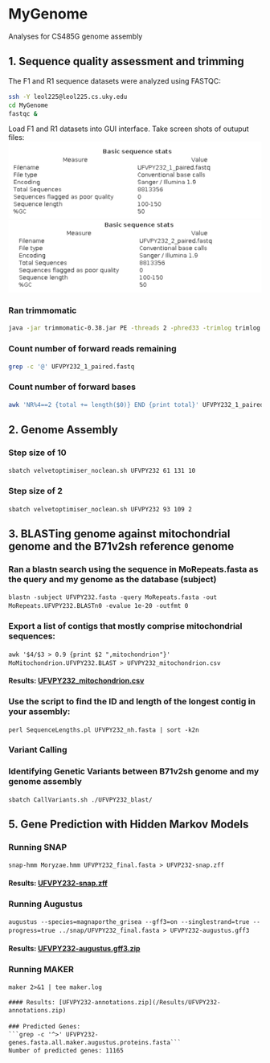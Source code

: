 # MyGenome
Analyses for CS485G genome assembly

## 1. Sequence quality assessment and trimming
The F1 and R1 sequence datasets were analyzed using FASTQC:
```bash
ssh -Y leol225@leol225.cs.uky.edu
cd MyGenome
fastqc &
```
Load F1 and R1 datasets into GUI interface.
Take screen shots of outuput files:
![F1Screenshot.png](/data/F1screenshot.png)
![R1Screenshot.png](/data/R1Screenshot.png)

### Ran trimmomatic
```bash
java -jar trimmomatic-0.38.jar PE -threads 2 -phred33 -trimlog trimlog.txt UFVPY232_1.fq UFVPY232_2.fq UFVPY232_1_paired.fastq UFVPY232_1_unpaired.fastq UFVPY232_2_paired.fastq UFVPY232_2_unpaired.fastq CROP:280 SLIDINGWINDOW:20:20 MINLEN:120
```

### Count number of forward reads remaining
```bash
grep -c '@' UFVPY232_1_paired.fastq
```
### Count number of forward bases
```bash
awk 'NR%4==2 {total += length($0)} END {print total}' UFVPY232_1_paired.fastq
```

## 2. Genome Assembly
### Step size of 10 
```sbatch velvetoptimiser_noclean.sh UFVPY232 61 131 10```

### Step size of 2
```sbatch velvetoptimiser_noclean.sh UFVPY232 93 109 2```

## 3. BLASTing genome against mitochondrial genome and the B71v2sh reference genome
### Ran a blastn search using the sequence in MoRepeats.fasta as the query and my genome as the database (subject)
```blastn -subject UFVPY232.fasta -query MoRepeats.fasta -out MoRepeats.UFVPY232.BLASTn0 -evalue 1e-20 -outfmt 0```

### Export a list of contigs that mostly comprise mitochondrial sequences:
```awk '$4/$3 > 0.9 {print $2 ",mitochondrion"}' MoMitochondrion.UFVPY232.BLAST > UFVPY232_mitochondrion.csv```
#### Results: [UFVPY232_mitochondrion.csv](/Results/UFVPY232_mitochondrion.csv)

### Use the script to find the ID and length of the longest contig in your assembly:
```perl SequenceLengths.pl UFVPY232_nh.fasta | sort -k2n```

### Variant Calling
###  Identifying Genetic Variants between B71v2sh genome and my genome assembly
```sbatch CallVariants.sh ./UFVPY232_blast/```

## 5. Gene Prediction with Hidden Markov Models
### Running SNAP
```snap-hmm Moryzae.hmm UFVPY232_final.fasta > UFVP232-snap.zff```
#### Results: [UFVPY232-snap.zff](/Results/UFVPY232-snap.zff)

### Running Augustus
```augustus --species=magnaporthe_grisea --gff3=on --singlestrand=true --progress=true ../snap/UFVPY232_final.fasta > UFVPY232-augustus.gff3```
#### Results: [UFVPY232-augustus.gff3.zip](/Results/UFVPY232-augustus.gff3.zip)

### Running MAKER
```maker 2>&1 | tee maker.log```
```fasta_merge -d UFVPY232_final.maker.output/UFVPY232_final_master_datastore_index.log -o UFVPY232-genes.fasta'''
#### Results: [UFVPY232-annotations.zip](/Results/UFVPY232-annotations.zip)

### Predicted Genes:
```grep -c '^>' UFVPY232-genes.fasta.all.maker.augustus.proteins.fasta```
Number of predicted genes: 11165


